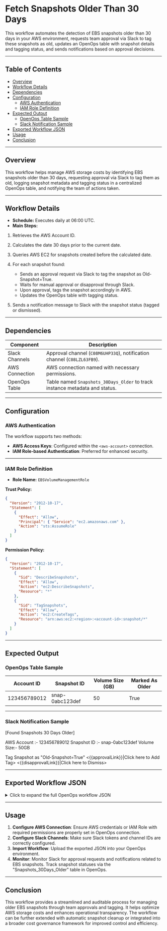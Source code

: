 # Fetch Snapshots Older Than 30 Days
 
This workflow automates the detection of EBS snapshots older than 30 days in your AWS environment, requests team approval via Slack to tag these snapshots as old, updates an OpenOps table with snapshot details and tagging status, and sends notifications based on approval decisions.

---

## Table of Contents

- [Overview](#overview)  
- [Workflow Details](#workflow-details)  
- [Dependencies](#dependencies)  
- [Configuration](#configuration)  
  - [AWS Authentication](#aws-authentication)  
  - [IAM Role Definition](#iam-role-definition)  
- [Expected Output](#expected-output)  
  - [OpenOps Table Sample](#openops-table-sample)  
  - [Slack Notification Sample](#slack-notification-sample)  
- [Exported Workflow JSON](#exported-workflow-json)  
- [Usage](#usage)  
- [Conclusion](#conclusion)

---

## Overview

This workflow helps manage AWS storage costs by identifying EBS snapshots older than 30 days, requesting approval via Slack to tag them as old, logging snapshot metadata and tagging status in a centralized OpenOps table, and notifying the team of actions taken.

---

## Workflow Details

- **Schedule:** Executes daily at 06:00 UTC.
- **Main Steps:**
1. Retrieves the AWS Account ID.
2. Calculates the date 30 days prior to the current date.
3. Queries AWS EC2 for snapshots created before the calculated date.
4. For each snapshot found:
   - Sends an approval request via Slack to tag the snapshot as Old-Snapshot=True.
   - Waits for manual approval or disapproval through Slack.
   - Upon approval, tags the snapshot accordingly in AWS.
   - Updates the OpenOps table with tagging status.

5. Sends a notification message to Slack with the snapshot status (tagged or dismissed).

---

## Dependencies

| Component         | Description                                                                  |
|-------------------|------------------------------------------------------------------------------|
| Slack Channels    | Approval channel (`C08M6UHP33Q`), notification channel (`C08LZL63FB9`).      |
| AWS Connection    | AWS connection named <AWS-Account> with necessary permissions.|
| OpenOps Table     | Table named `Snapshots_30Days_Older` to track instance metadata and status.|

---

## Configuration

### AWS Authentication

The workflow supports two methods:
- **AWS Access Keys**: Configured within the `<aws-account>` connection.
- **IAM Role-based Authentication**: Preferred for enhanced security.

---

### IAM Role Definition

- **Role Name:** `EBSVolumeManagementRole`

**Trust Policy:**
```json
{
  "Version": "2012-10-17",
  "Statement": [
    {
      "Effect": "Allow",
      "Principal": { "Service": "ec2.amazonaws.com" },
      "Action": "sts:AssumeRole"
    }
  ]
}
```
**Permission Policy:**

```json
{
  "Version": "2012-10-17",
  "Statement": [
    {
      "Sid": "DescribeSnapshots",
      "Effect": "Allow",
      "Action": "ec2:DescribeSnapshots",
      "Resource": "*"
    },
    {
      "Sid": "TagSnapshots",
      "Effect": "Allow",
      "Action": "ec2:CreateTags",
      "Resource": "arn:aws:ec2:<region>:<account-id>:snapshot/*"
    }
  ]
}

```
---

## Expected Output

### OpenOps Table Sample

| Account ID   | Snapshot ID     | Volume Size (GB) | Marked As Older |
| ------------ | --------------- | ---------------- | --------------- |
| 123456789012 | snap-0abc123def | 50               | True            |

---

### Slack Notification Sample

[Found Snapshots 30 Days Older]

AWS Account :- 123456789012
Snapshot ID :- snap-0abc123def
Volume Size:- 50GB

Tag Snapshot as "Old-Snapshot=True"
<{{approvalLink}}|Click here to Add Tag>
<{{disapprovalLink}}|Click here to Dismiss>

---

## Exported Workflow JSON

<details>
<summary>Click to expand the full OpenOps workflow JSON</summary>

```json
{
  "created": "1747989619862",
  "updated": "1747989619862",
  "name": "fetch snapshots older than 30 days",
  "tags": [],
  "services": [],
  "domains": [],
  "template": {
    "displayName": "fetch snapshots older than 30 days",
    "trigger": {
      "name": "trigger",
      "valid": true,
      "displayName": "Every Day",
      "type": "TRIGGER",
      "settings": {
        "blockName": "@openops/block-schedule",
        "blockVersion": "~0.1.5",
        "blockType": "OFFICIAL",
        "packageType": "REGISTRY",
        "input": {
          "timezone": "UTC",
          "hour_of_the_day": 6,
          "run_on_weekends": true
        },
        "inputUiInfo": {
          "customizedInputs": {}
        },
        "triggerName": "every_day"
      },
      "nextAction": {
        "name": "step_1",
        "type": "BLOCK",
        "valid": true,
        "settings": {
          "input": {
            "auth": "{{connections['aws-prashant']}}",
            "accounts": {}
          },
          "blockName": "@openops/block-aws",
          "blockType": "OFFICIAL",
          "actionName": "get_account_id",
          "inputUiInfo": {
            "customizedInputs": {}
          },
          "packageType": "REGISTRY",
          "blockVersion": "~0.0.3",
          "errorHandlingOptions": {
            "retryOnFailure": {
              "value": true
            },
            "continueOnFailure": {
              "value": false
            }
          }
        },
        "nextAction": {
          "name": "step_4",
          "type": "CODE",
          "valid": true,
          "settings": {
            "input": {
              "days": "1"
            },
            "sourceCode": {
              "code": "export const code = async (inputs) => {\n  const now = new Date();\n  const pastDate = new Date(now.getTime() - inputs.days * 24 * 60 * 60 * 1000);\n  return pastDate.toISOString().slice(0, 10);\n};\n",
              "packageJson": "{}"
            },
            "inputUiInfo": {
              "customizedInputs": {}
            },
            "errorHandlingOptions": {
              "retryOnFailure": {
                "value": true
              },
              "continueOnFailure": {
                "value": false
              }
            }
          },
          "nextAction": {
            "name": "step_2",
            "type": "BLOCK",
            "valid": true,
            "settings": {
              "input": {
                "auth": "{{connections['aws-prashant']}}",
                "dryRun": false,
                "account": {},
                "commandToRun": "aws ec2 describe-snapshots \\\n  --owner-ids self \\\n  --query \"Snapshots[?StartTime<='{{step_4}}T00:00:00'].{SnapshotId: SnapshotId, VolumeSize: VolumeSize}\" \\\n  --output json"
              },
              "blockName": "@openops/block-aws",
              "blockType": "OFFICIAL",
              "actionName": "aws_cli",
              "inputUiInfo": {
                "customizedInputs": {}
              },
              "packageType": "REGISTRY",
              "blockVersion": "~0.0.3",
              "errorHandlingOptions": {
                "retryOnFailure": {
                  "value": true
                },
                "continueOnFailure": {
                  "value": false
                }
              }
            },
            "nextAction": {
              "name": "step_3",
              "type": "BRANCH",
              "valid": true,
              "settings": {
                "conditions": [
                  [
                    {
                      "operator": "BOOLEAN_IS_TRUE",
                      "firstValue": "{{step_2}}"
                    }
                  ]
                ],
                "inputUiInfo": {
                  "customizedInputs": {}
                }
              },
              "displayName": "Snapshots Found ?",
              "onSuccessAction": {
                "name": "step_5",
                "type": "LOOP_ON_ITEMS",
                "valid": true,
                "settings": {
                  "items": "{{step_2}}",
                  "inputUiInfo": {
                    "customizedInputs": {}
                  }
                },
                "displayName": "Loop on Items",
                "firstLoopAction": {
                  "name": "step_6",
                  "type": "BLOCK",
                  "valid": true,
                  "settings": {
                    "input": {},
                    "blockName": "@openops/block-approval",
                    "blockType": "OFFICIAL",
                    "actionName": "create_approval_links",
                    "inputUiInfo": {
                      "customizedInputs": {}
                    },
                    "packageType": "REGISTRY",
                    "blockVersion": "~0.1.7",
                    "errorHandlingOptions": {
                      "retryOnFailure": {
                        "value": true
                      },
                      "continueOnFailure": {
                        "value": false
                      }
                    }
                  },
                  "nextAction": {
                    "name": "step_8",
                    "type": "BLOCK",
                    "valid": true,
                    "settings": {
                      "input": {
                        "auth": "{{connections['slack-Openops']}}",
                        "file": null,
                        "text": {
                          "text": "AWS Account :- {{step_1[0]['accountId']}}\nSnapshot ID :- {{step_5['item']['SnapshotId']}}\nVolume Size:- {{step_5['item']['VolumeSize']}}GB\nTag Snapshot as \"Old-Snapshot=True\" \n<{{step_6['approvalLink']}}| Click here to Add Tag>\n<{{step_6['disapprovalLink']}}| Click here to Dismiss>"
                        },
                        "blocks": {},
                        "threadTs": null,
                        "username": null,
                        "headerText": {
                          "headerText": "[Found Snapshots 30 Days Older]"
                        },
                        "conversationId": "C08M6UHP33Q",
                        "blockKitEnabled": false
                      },
                      "blockName": "@openops/block-slack",
                      "blockType": "OFFICIAL",
                      "actionName": "send_slack_message",
                      "inputUiInfo": {
                        "customizedInputs": {}
                      },
                      "packageType": "REGISTRY",
                      "blockVersion": "~0.5.2",
                      "errorHandlingOptions": {
                        "retryOnFailure": {
                          "value": false
                        },
                        "continueOnFailure": {
                          "value": false
                        }
                      }
                    },
                    "nextAction": {
                      "name": "step_7",
                      "type": "BLOCK",
                      "valid": true,
                      "settings": {
                        "input": {},
                        "blockName": "@openops/block-approval",
                        "blockType": "OFFICIAL",
                        "actionName": "wait_for_approval",
                        "inputUiInfo": {
                          "customizedInputs": {}
                        },
                        "packageType": "REGISTRY",
                        "blockVersion": "~0.1.7",
                        "errorHandlingOptions": {
                          "retryOnFailure": {
                            "value": true
                          },
                          "continueOnFailure": {
                            "value": false
                          }
                        }
                      },
                      "nextAction": {
                        "name": "step_9",
                        "type": "BRANCH",
                        "valid": true,
                        "settings": {
                          "conditions": [
                            [
                              {
                                "operator": "BOOLEAN_IS_TRUE",
                                "firstValue": "{{step_7['approved']}}"
                              }
                            ]
                          ],
                          "inputUiInfo": {
                            "customizedInputs": {}
                          }
                        },
                        "displayName": "Approved ?",
                        "onFailureAction": {
                          "name": "step_14",
                          "type": "BLOCK",
                          "valid": true,
                          "settings": {
                            "input": {
                              "tableName": "Snapshots_30Days_Older",
                              "rowPrimaryKey": {
                                "rowPrimaryKey": "{{step_5['item']['SnapshotId']}}"
                              },
                              "fieldsProperties": {
                                "fieldsProperties": [
                                  {
                                    "fieldName": "Account ID",
                                    "newFieldValue": {
                                      "newFieldValue": "{{step_1[0]['accountId']}}"
                                    }
                                  },
                                  {
                                    "fieldName": "Volume Size (GB)",
                                    "newFieldValue": {
                                      "newFieldValue": "{{step_5['item']['VolumeSize']}}"
                                    }
                                  },
                                  {
                                    "fieldName": "Marked As Older",
                                    "newFieldValue": {
                                      "newFieldValue": false
                                    }
                                  }
                                ]
                              }
                            },
                            "blockName": "@openops/block-openops-tables",
                            "blockType": "OFFICIAL",
                            "actionName": "update_record",
                            "inputUiInfo": {
                              "customizedInputs": {}
                            },
                            "packageType": "REGISTRY",
                            "blockVersion": "~0.0.1",
                            "errorHandlingOptions": {
                              "retryOnFailure": {
                                "value": true
                              },
                              "continueOnFailure": {
                                "value": false
                              }
                            }
                          },
                          "nextAction": {
                            "name": "step_11",
                            "type": "BLOCK",
                            "valid": true,
                            "settings": {
                              "input": {
                                "auth": "{{connections['slack-Openops']}}",
                                "file": null,
                                "text": {
                                  "text": "Fetched Snapshot with ID:- {{step_5['item']['SnapshotId']}} \nNot tagged as older"
                                },
                                "blocks": {},
                                "threadTs": null,
                                "username": null,
                                "headerText": {
                                  "headerText": "[Update] Snapshot not Tagged"
                                },
                                "conversationId": "C08LZL63FB9",
                                "blockKitEnabled": false
                              },
                              "blockName": "@openops/block-slack",
                              "blockType": "OFFICIAL",
                              "actionName": "send_slack_message",
                              "inputUiInfo": {
                                "customizedInputs": {}
                              },
                              "packageType": "REGISTRY",
                              "blockVersion": "~0.5.2",
                              "errorHandlingOptions": {
                                "retryOnFailure": {
                                  "value": true
                                },
                                "continueOnFailure": {
                                  "value": false
                                }
                              }
                            },
                            "displayName": "Notify"
                          },
                          "displayName": "Update Data Table"
                        },
                        "onSuccessAction": {
                          "name": "step_10",
                          "type": "BLOCK",
                          "valid": true,
                          "settings": {
                            "input": {
                              "auth": "{{connections['aws-prashant']}}",
                              "dryRun": false,
                              "account": {},
                              "commandToRun": "aws ec2 create-tags --resources {{step_5['item']['SnapshotId']}} --tags Key=Old-Snapshot,Value=True\n"
                            },
                            "blockName": "@openops/block-aws",
                            "blockType": "OFFICIAL",
                            "actionName": "aws_cli",
                            "inputUiInfo": {
                              "customizedInputs": {}
                            },
                            "packageType": "REGISTRY",
                            "blockVersion": "~0.0.3",
                            "errorHandlingOptions": {
                              "retryOnFailure": {
                                "value": true
                              },
                              "continueOnFailure": {
                                "value": false
                              }
                            }
                          },
                          "nextAction": {
                            "name": "step_13",
                            "type": "BLOCK",
                            "valid": true,
                            "settings": {
                              "input": {
                                "tableName": "Snapshots_30Days_Older",
                                "rowPrimaryKey": {
                                  "rowPrimaryKey": "{{step_5['item']['SnapshotId']}}"
                                },
                                "fieldsProperties": {
                                  "fieldsProperties": [
                                    {
                                      "fieldName": "Account ID",
                                      "newFieldValue": {
                                        "newFieldValue": "{{step_1[0]['accountId']}}"
                                      }
                                    },
                                    {
                                      "fieldName": "Volume Size (GB)",
                                      "newFieldValue": {
                                        "newFieldValue": "{{step_5['item']['VolumeSize']}}"
                                      }
                                    },
                                    {
                                      "fieldName": "Marked As Older",
                                      "newFieldValue": {
                                        "newFieldValue": true
                                      }
                                    }
                                  ]
                                }
                              },
                              "blockName": "@openops/block-openops-tables",
                              "blockType": "OFFICIAL",
                              "actionName": "update_record",
                              "inputUiInfo": {
                                "customizedInputs": {}
                              },
                              "packageType": "REGISTRY",
                              "blockVersion": "~0.0.1",
                              "errorHandlingOptions": {
                                "retryOnFailure": {
                                  "value": true
                                },
                                "continueOnFailure": {
                                  "value": false
                                }
                              }
                            },
                            "nextAction": {
                              "name": "step_12",
                              "type": "BLOCK",
                              "valid": true,
                              "settings": {
                                "input": {
                                  "auth": "{{connections['slack-Openops']}}",
                                  "file": null,
                                  "text": {
                                    "text": "Fetched Snapshot with ID:- {{step_5['item']['SnapshotId']}}\nis tagged as older"
                                  },
                                  "blocks": {},
                                  "threadTs": null,
                                  "username": null,
                                  "headerText": {
                                    "headerText": "[Update] Snapshot Tagged"
                                  },
                                  "conversationId": "C08LZL63FB9",
                                  "blockKitEnabled": false
                                },
                                "blockName": "@openops/block-slack",
                                "blockType": "OFFICIAL",
                                "actionName": "send_slack_message",
                                "inputUiInfo": {
                                  "customizedInputs": {}
                                },
                                "packageType": "REGISTRY",
                                "blockVersion": "~0.5.2",
                                "errorHandlingOptions": {
                                  "retryOnFailure": {
                                    "value": true
                                  },
                                  "continueOnFailure": {
                                    "value": false
                                  }
                                }
                              },
                              "displayName": "Notify"
                            },
                            "displayName": "Update Data Table"
                          },
                          "displayName": "Add Tag"
                        }
                      },
                      "displayName": "Wait for Approval"
                    },
                    "displayName": "Approval Notification"
                  },
                  "displayName": "Create Approval Links"
                }
              }
            },
            "displayName": "Fetch Old Snapshots"
          },
          "displayName": "CUSTOM_XDAYS"
        },
        "displayName": "Get Account ID"
      }
    },
    "valid": true,
    "description": ""
  },
  "blocks": [
    "@openops/block-schedule",
    "@openops/block-aws",
    "@openops/block-approval",
    "@openops/block-slack",
    "@openops/block-openops-tables"
  ]
}
```

</details>

---

## Usage

1. **Configure AWS Connection**: Ensure AWS credentials or IAM Role with required permissions are properly set in OpenOps connection.
2. **Configure Slack Channels**: Make sure Slack tokens and channel IDs are correctly configured.
3. **Import Workflow**: Upload the exported JSON into your OpenOps environment.
4. **Monitor**: Monitor Slack for approval requests and notifications related to EBS snapshots. Track snapshot statuses via the "Snapshots_30Days_Older" table in OpenOps.
---

## Conclusion

This workflow provides a streamlined and auditable process for managing older EBS snapshots through team approvals and tagging. It helps optimize AWS storage costs and enhances operational transparency. The workflow can be further extended with automatic snapshot cleanup or integrated into a broader cost governance framework for improved control and efficiency.

